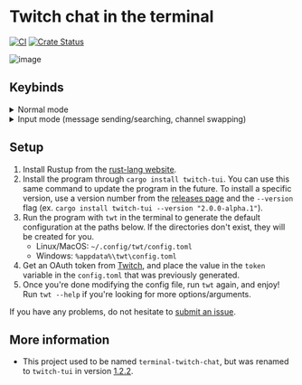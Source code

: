 # Twitch chat in the terminal

[![CI](https://github.com/Xithrius/twitch-tui/actions/workflows/ci.yml/badge.svg)](https://github.com/Xithrius/twitch-tui/actions/workflows/ci.yml)
[![Crate Status](https://img.shields.io/crates/v/twitch-tui.svg)](https://crates.io/crates/twitch-tui)

![image](https://user-images.githubusercontent.com/15021300/155114244-00704633-e852-49bb-9a5a-33c623f775f8.png)

## Keybinds

<details>
  <summary>Normal mode</summary>

  <table>
  <tr>
    <td> <b>Key</b>
    <td> <b> Description</b>
  <tr>
    <td> c
    <td> Go to the chat window chat.
  <tr>
    <td> i
    <td> Enter message input mode for sending messages. Exit this mode with `Esc`.
  <tr>
    <td> ?
    <td> Have the keybinds popup window appear.
  <tr>
    <td> q
    <td> Quit out of the entire application once in the base chat view.
  <tr>
    <td> s
    <td> Open a popup window to switch channels.
  <tr>
    <td> Ctrl + f
    <td> Enter message search mode, which highlights messages in the main window which match the query.
  <tr>
    <td> Ctrl + t
    <td> Toggle the filter.
  <tr>
    <td> Ctrl + r
    <td> Reverse the filter.
  <tr>
    <td> Ctrl + p
    <td> Manually trigger a panic, so the application crashes.
  <tr>
    <td> Esc
    <td> Exits out of layered windows, such as going from the help window to normal view.
  </table>

</details>

<details>
  <summary>Input mode (message sending/searching, channel swapping)</summary>

  <table>
  <tr>
    <td> <b>Key</b>
    <td> <b> Description</b>
  <tr>
    <td> Ctrl + w
    <td> Cuts a single word (from the cursor to the next whitespace).
  <tr>
    <td> Ctrl + u
    <td> Cuts the entire line.
  <tr>
    <td> Ctrl + f
    <td> Move cursor to the right.
  <tr>
    <td> Ctrl + b
    <td> Move cursor to the left.
  <tr>
    <td> Ctrl + a
    <td> Move cursor to the start.
  <tr>
    <td> Ctrl + e
    <td> Move cursor to the end.
  <tr>
    <td> Alt + f
    <td> Move to the end of the next word.
  <tr>
    <td> Alt + b
    <td> Move to the start of the previous word.
  <tr>
    <td> Ctrl + t
    <td> Swap previous character with current character.
  <tr>
    <td> Alt + t
    <td> Swap previous word with current word.
  <tr>
    <td> Ctrl + u
    <td> Remove everything before the cursor.
  <tr>
    <td> Ctrl + k
    <td> Remove everything after the cursor.
  <tr>
    <td> Ctrl + w
    <td> Remove the previous word.
  <tr>
    <td> Ctrl + d
    <td> Remove character to the right.
  <tr>
    <td> Tab
    <td> Fill in suggestion, if available.
  <tr>
    <td> Enter
    <td> Confirm the current text to go through (doesn't do anything in message search mode).
  </table>

</details>

## Setup

1. Install Rustup from the [rust-lang website](https://www.rust-lang.org/learn/get-started).
2. Install the program through `cargo install twitch-tui`. You can use this same command to update the program in the future. To install a specific version, use a version number from the [releases page](https://github.com/Xithrius/twitch-tui/releases) and the `--version` flag (ex. `cargo install twitch-tui --version "2.0.0-alpha.1"`).
3. Run the program with `twt` in the terminal to generate the default configuration at the paths below. If the directories don't exist, they will be created for you.
   - Linux/MacOS: `~/.config/twt/config.toml`
   - Windows: `%appdata%\twt\config.toml`
4. Get an OAuth token from [Twitch](https://twitchapps.com/tmi/), and place the value in the `token` variable in the `config.toml` that was previously generated.
5. Once you're done modifying the config file, run `twt` again, and enjoy! Run `twt --help` if you're looking for more options/arguments.

If you have any problems, do not hesitate to [submit an issue](https://github.com/Xithrius/twitch-tui/issues/new/choose).

## More information

- This project used to be named `terminal-twitch-chat`, but was renamed to `twitch-tui` in version [1.2.2](https://github.com/Xithrius/twitch-tui/releases/tag/v1.2.2).
